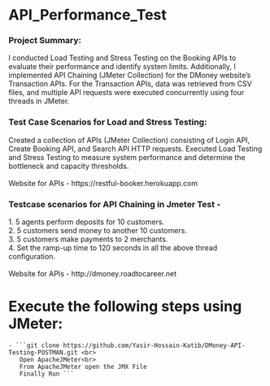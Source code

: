 <h1>API_Performance_Test</h1>


<h3>Project Summary:</h3> 
I conducted Load Testing and Stress Testing on the Booking APIs to evaluate their performance and identify system limits. Additionally, I implemented API Chaining (JMeter Collection) for the DMoney website’s Transaction APIs. For the Transaction APIs, data was retrieved from CSV files, and multiple API requests were executed concurrently using four threads in JMeter.

<h3>Test Case Scenarios for Load and Stress Testing:</h3>
Created a collection of APIs (JMeter Collection) consisting of Login API, Create Booking API, and Search API HTTP requests.
Executed Load Testing and Stress Testing to measure system performance and determine the bottleneck and capacity thresholds.<br>
<br>
Website for APIs - https://restful-booker.herokuapp.com

<h3>Testcase scenarios for API Chaining in Jmeter Test -</h3>
1. 5 agents perform deposits for 10 customers.<br>
2. 5 customers send money to another 10 customers.<br>
3. 5 customers make payments to 2 merchants.<br>
4. Set the ramp-up time to 120 seconds in all the above thread configuration.<br>
<br>
Website for APIs - http://dmoney.roadtocareer.net



# Execute the following steps using JMeter:
   
    - ```git clone https://github.com/Yasir-Hossain-Katib/DMoney-API-Testing-POSTMAN.git <br>
       Open ApacheJMeter<br>
       From ApacheJMeter open the JMX File
       Finally Run ```


